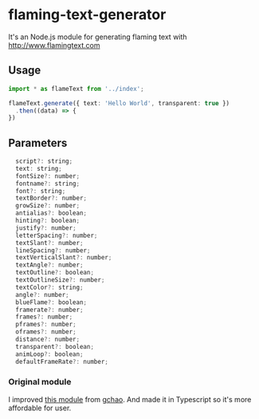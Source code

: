 # flaming-text-generator
It's an Node.js module for generating flaming text with http://www.flamingtext.com

## Usage
```ts
import * as flameText from '../index';

flameText.generate({ text: 'Hello World', transparent: true })
  .then((data) => {
})
```
## Parameters
```js
  script?: string;
  text: string;
  fontSize?: number;
  fontname?: string;
  font?: string;
  textBorder?: number;
  growSize?: number;
  antialias?: boolean;
  hinting?: boolean;
  justify?: number;
  letterSpacing?: number;
  textSlant?: number;
  lineSpacing?: number;
  textVerticalSlant?: number;
  textAngle?: number;
  textOutline?: boolean;
  textOutlineSize?: number;
  textColor?: string;
  angle?: number;
  blueFlame?: boolean;
  framerate?: number;
  frames?: number;
  pframes?: number;
  oframes?: number;
  distance?: number;
  transparent?: boolean;
  animLoop?: boolean;
  defaultFrameRate?: number;
```
### Original module
I improved [this module](https://www.npmjs.com/package/node-flaming-text) from [gchao](https://www.npmjs.com/~gchao). And made it in Typescript so it's more affordable for user.